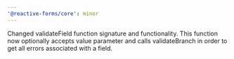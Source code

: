 ```yaml
---
'@reactive-forms/core': minor
---
```


Changed validateField function signature and functionality. This function now optionally accepts value parameter and calls validateBranch in order to get all errors associated with a field.

